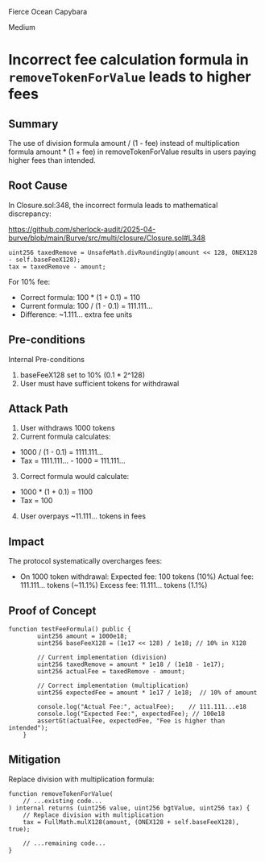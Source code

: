 Fierce Ocean Capybara

Medium

# Incorrect fee calculation formula in `removeTokenForValue` leads to higher fees

## Summary
The use of division formula amount / (1 - fee) instead of multiplication formula amount * (1 + fee) in removeTokenForValue results in users paying higher fees than intended.

## Root Cause
In Closure.sol:348, the incorrect formula leads to mathematical discrepancy:

https://github.com/sherlock-audit/2025-04-burve/blob/main/Burve/src/multi/closure/Closure.sol#L348

```solidity
uint256 taxedRemove = UnsafeMath.divRoundingUp(amount << 128, ONEX128 - self.baseFeeX128);
tax = taxedRemove - amount;
```

For 10% fee:

- Correct formula: 100 * (1 + 0.1) = 110
- Current formula: 100 / (1 - 0.1) = 111.111...
- Difference: ~1.111... extra fee units


## Pre-conditions
Internal Pre-conditions
1. baseFeeX128 set to 10% (0.1 * 2^128)
2. User must have sufficient tokens for withdrawal


## Attack Path
1. User withdraws 1000 tokens
2. Current formula calculates:
- 1000 / (1 - 0.1) = 1111.111...
- Tax = 1111.111... - 1000 = 111.111...
3. Correct formula would calculate:
- 1000 * (1 + 0.1) = 1100
- Tax = 100
4. User overpays ~11.111... tokens in fees


## Impact
The protocol systematically overcharges fees:

- On 1000 token withdrawal:
   Expected fee: 100 tokens (10%)
   Actual fee: 111.111... tokens (~11.1%)
   Excess fee: 11.111... tokens (1.1%)


## Proof of Concept

```solidity
function testFeeFormula() public {
        uint256 amount = 1000e18;
        uint256 baseFeeX128 = (1e17 << 128) / 1e18; // 10% in X128
        
        // Current implementation (division)
        uint256 taxedRemove = amount * 1e18 / (1e18 - 1e17);
        uint256 actualFee = taxedRemove - amount;
        
        // Correct implementation (multiplication)
        uint256 expectedFee = amount * 1e17 / 1e18;  // 10% of amount
        
        console.log("Actual Fee:", actualFee);    // 111.111...e18
        console.log("Expected Fee:", expectedFee); // 100e18
        assertGt(actualFee, expectedFee, "Fee is higher than intended");
    }
```
## Mitigation
Replace division with multiplication formula:

```solidity
function removeTokenForValue(
    // ...existing code...
) internal returns (uint256 value, uint256 bgtValue, uint256 tax) {
    // Replace division with multiplication
    tax = FullMath.mulX128(amount, (ONEX128 + self.baseFeeX128), true);

    // ...remaining code...
}
```